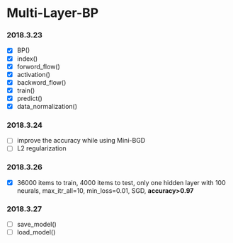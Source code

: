 # Multi-Layer-BP
### 2018.3.23
- [x] BP()
- [x] index()
- [x] forword_flow()
- [x] activation()
- [x] backword_flow()
- [x] train()
- [x] predict()
- [x] data_normalization()

### 2018.3.24
- [ ] improve the accuracy while using Mini-BGD
- [ ] L2 regularization

### 2018.3.26
- [x] 36000 items to train, 4000 items to test, only one hidden layer with 100 neurals, max_itr_all=10, min_loss=0.01, SGD, **accuracy>0.97**

### 2018.3.27
- [ ] save_model()
- [ ] load_model()
